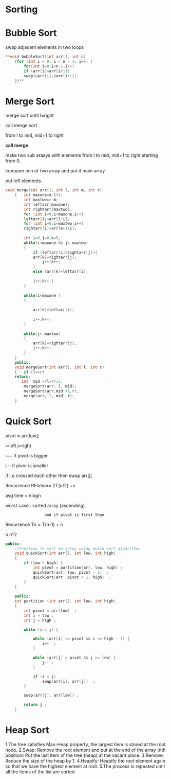 # Sorting

# Bubble Sort

swap adjacent elements in two loops

```cpp
**void bubbleSort(int arr[], int n)
    {for (int i = 0; i < n - 1; i++) {
        for(int i=0;i<n-1;i++)
        if (arr[i]>arr[i+1])
        swap(&arr[i],&arr[i+1]);
    }}**
```

# Merge Sort

merge sort until l≥right

call merge sort 

from l to mid, mid+1 to right

**call merge**

make two sub araays with elements from l to mid, mid+1 to right  starting from 0.

compare min of two array and put it main array

put left elements.

```cpp
void merge(int arr[], int l, int m, int r)
    {   int maxone=m-l+1;
        int maxtwo=r-m;
        int leftarr[maxone];
        int rightarr[maxtwo];
        for (int i=0;i<maxone;i++)
        leftarr[i]=arr[l+i];
        for (int i=0;i<maxtwo;i++)
        rightarr[i]=arr[m+1+i];
        
        int i=0,j=0,k=l;
        while(i<maxone && j< maxtwo)
        {
            if (leftarr[i]>rightarr[j]){
            arr[k]=rightarr[j];
                j++;k++;
            }
            else {arr[k]=leftarr[i];
            
            i++;k++;}
        }
        
        while(i<maxone )
        {
            
            arr[k]=leftarr[i];
            
            i++;k++;
        }
        
        while(j< maxtwo)
        {
            arr[k]=rightarr[j];
            j++;k++;
        }
    }
    public:
    void mergeSort(int arr[], int l, int r)
    {   if (l>=r)
    return;
       int  mid =(l+r)/2;
        mergeSort(arr, l, mid);
        mergeSort(arr,mid +1,r);
        merge(arr, l, mid, r);
    }
```

# Quick Sort

pivot = arr[low];

i=left j=right

i++ if pivot is bigger

j— if pivor is smaller

if I,q crossed each other then swap arr[j[ 

Recurrence RElation= 2T(n/2) +n 

avg time = nlogn

worst case  : sorted array (ascending)

                     and if pivot is first then

Recurrence Tn = T(n-1) + n

o n^2

```cpp
public:
    //Function to sort an array using quick sort algorithm.
    void quickSort(int arr[], int low, int high)
    {
        if (low < high) {
            int pivot = partition(arr, low, high) ;
            quickSort(arr, low, pivot - 1)  ;
            quickSort(arr, pivot + 1, high)  ;
        }
    }
    
    public:
    int partition (int arr[], int low, int high)
    {
        int pivot = arr[low]  ;
        int i = low ;
        int j = high ;

        while (i < j) {

            while (arr[i] <= pivot && i <= high - 1) {
                i++  ;
            }

            while (arr[j] > pivot && j >= low) {
                j-- ;
            }

            if (i < j)
                swap(arr[i], arr[j])  ;
        }

        swap(arr[j], arr[low]) ;

        return j ;
    }
```

# Heap Sort

1.The tree satisfies Max-Heap property, the largest item is stored
at the root node.
2.Swap: Remove the root element and put at the end of the array
(nth position) Put the last item of the tree (heap) at the vacant
place.
3.Remove: Reduce the size of the heap by 1.
4.Heapify: Heapify the root element again so that we have the
highest element at root.
5.The process is repeated until all the items of the list are sorted